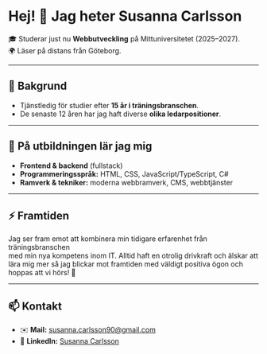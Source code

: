 # Hej! 👋 Jag heter Susanna Carlsson  

🎓 Studerar just nu **Webbutveckling** på Mittuniversitetet (2025–2027).  
🌍 Läser på distans från Göteborg.  

---

## 🔭 Bakgrund
- Tjänstledig för studier efter **15 år i träningsbranschen**.  
- De senaste 12 åren har jag haft diverse **olika ledarpositioner**.  

---

## 🌱 På utbildningen lär jag mig
- **Frontend & backend** (fullstack)  
- **Programmeringsspråk:** HTML, CSS, JavaScript/TypeScript, C#  
- **Ramverk & tekniker:** moderna webbramverk, CMS, webbtjänster  

---

## ⚡ Framtiden
Jag ser fram emot att kombinera min tidigare erfarenhet från träningsbranschen  
med min nya kompetens inom IT. Alltid haft en otrolig drivkraft och älskar att
lära mig mer så jag blickar mot framtiden med väldigt positiva ögon och hoppas
att vi hörs! 🚀  

---

## 📫 Kontakt
- ✉️ **Mail:** [susanna.carlsson90@gmail.com](mailto:susanna.carlsson90@gmail.com)  
- 💼 **LinkedIn:** [Susanna Carlsson](https://www.linkedin.com/in/susanna-carlsson)
